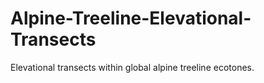 # Alpine-Treeline-Elevational-Transects
Elevational transects within global alpine treeline ecotones.
